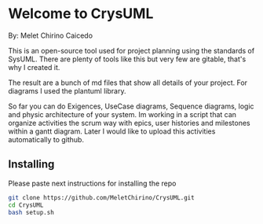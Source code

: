# Welcome to CrysUML
By: Melet Chirino Caicedo

This is an open-source tool used for project planning using the standards of SysUML. There are plenty of tools like this but very few are gitable, that's why I created it.

The result are a bunch of md files that show all details of your project. For diagrams I used the plantuml library.

So far you can do Exigences, UseCase diagrams, Sequence diagrams, logic and physic architecture of your system. Im working in a script that can organize activities the scrum way with epics, user histories and milestones within a gantt diagram. Later I would like to upload this activities automatically to github.

## Installing

Please paste next instructions for installing the repo
```bash
git clone https://github.com/MeletChirino/CrysUML.git
cd CrysUML
bash setup.sh
```
